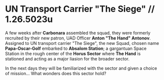 # UN Transport Carrier "The Siege" // 1.26.5023u
A few weeks after **Carbonara** assembled the squad, they were formerly recruited by their new patron, UAD Officer **Anton "The Hand" Antonov**. Assigned to UN transport carrier "The Siege", the new Squad, chosen name **Papa-Oscar-Golf** embarked to **Absalom Station**; a gargantuan Space Station in the rough center of the **Horus Sector** where **The Hand** is stationed and acting as a major liasion for the broader sector.

In the next days they will be familiarized with the sector and given a choice of mission... What wonders does this sector hold?